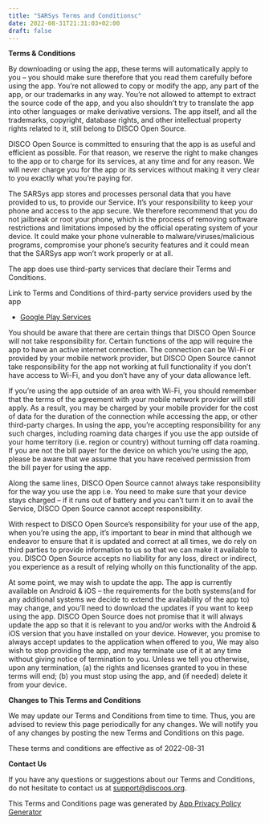 ```yaml
---
title: "SARSys Terms and Conditionsc"
date: 2022-08-31T21:31:03+02:00
draft: false
---
```


**Terms & Conditions**

By downloading or using the app, these terms will automatically apply to you – you should make sure therefore that 
you read them carefully before using the app. You’re not allowed to copy or modify the app, any part of the app, 
or our trademarks in any way. You’re not allowed to attempt to extract the source code of the app, and you also 
shouldn’t try to translate the app into other languages or make derivative versions. The app itself, and all the 
trademarks, copyright, database rights, and other intellectual property rights related to it, still belong to 
DISCO Open Source.

DISCO Open Source is committed to ensuring that the app is as useful and efficient as possible. For that reason, 
we reserve the right to make changes to the app or to charge for its services, at any time and for any reason. We 
will never charge you for the app or its services without making it very clear to you exactly what you’re paying 
for.

The SARSys app stores and processes personal data that you have provided to us, to provide our Service. It’s your 
responsibility to keep your phone and access to the app secure. We therefore recommend that you do not jailbreak 
or root your phone, which is the process of removing software restrictions and limitations imposed by the official 
operating system of your device. It could make your phone vulnerable to malware/viruses/malicious programs, 
compromise your phone’s security features and it could mean that the SARSys app won’t work properly or at all.

The app does use third-party services that declare their Terms and Conditions.

Link to Terms and Conditions of third-party service providers used by the app

*   [Google Play Services](https://policies.google.com/terms)

You should be aware that there are certain things that DISCO Open Source will not take responsibility for. Certain 
functions of the app will require the app to have an active internet connection. The connection can be Wi-Fi or 
provided by your mobile network provider, but DISCO Open Source cannot take responsibility for the app not working 
at full functionality if you don’t have access to Wi-Fi, and you don’t have any of your data allowance left.

If you’re using the app outside of an area with Wi-Fi, you should remember that the terms of the agreement with 
your mobile network provider will still apply. As a result, you may be charged by your mobile provider for the 
cost of data for the duration of the connection while accessing the app, or other third-party charges. In using 
the app, you’re accepting responsibility for any such charges, including roaming data charges if you use the app 
outside of your home territory (i.e. region or country) without turning off data roaming. If you are not the bill 
payer for the device on which you’re using the app, please be aware that we assume that you have received 
permission from the bill payer for using the app.

Along the same lines, DISCO Open Source cannot always take responsibility for the way you use the app i.e. You 
need to make sure that your device stays charged – if it runs out of battery and you can’t turn it on to avail the 
Service, DISCO Open Source cannot accept responsibility.

With respect to DISCO Open Source’s responsibility for your use of the app, when you’re using the app, it’s 
important to bear in mind that although we endeavor to ensure that it is updated and correct at all times, we do 
rely on third parties to provide information to us so that we can make it available to you. DISCO Open Source 
accepts no liability for any loss, direct or indirect, you experience as a result of relying wholly on this 
functionality of the app.

At some point, we may wish to update the app. The app is currently available on Android & iOS – the requirements 
for the both systems(and for any additional systems we decide to extend the availability of the app to) may 
change, and you’ll need to download the updates if you want to keep using the app. DISCO Open Source does not 
promise that it will always update the app so that it is relevant to you and/or works with the Android & iOS 
version that you have installed on your device. However, you promise to always accept updates to the application 
when offered to you, We may also wish to stop providing the app, and may terminate use of it at any time without 
giving notice of termination to you. Unless we tell you otherwise, upon any termination, (a) the rights and 
licenses granted to you in these terms will end; (b) you must stop using the app, and (if needed) delete it from 
your device.

**Changes to This Terms and Conditions**

We may update our Terms and Conditions from time to time. Thus, you are advised to review this page periodically 
for any changes. We will notify you of any changes by posting the new Terms and Conditions on this page.

These terms and conditions are effective as of 2022-08-31

**Contact Us**

If you have any questions or suggestions about our Terms and Conditions, do not hesitate to contact us at 
support@discoos.org.

This Terms and Conditions page was generated by [App Privacy Policy 
Generator](https://app-privacy-policy-generator.nisrulz.com/)

